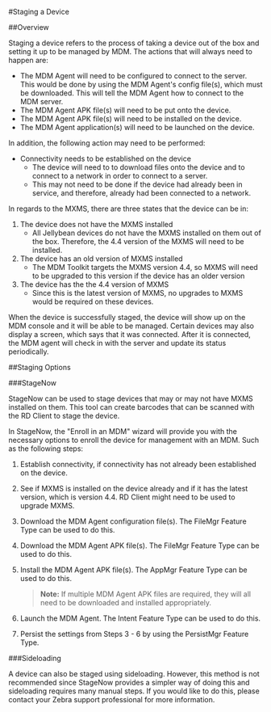 #Staging a Device

##Overview

Staging a device refers to the process of taking a device out of the box and setting it up to be managed by MDM. The actions that will always need to happen are:

<!-- * Make sure the device -->

* The MDM Agent will need to be configured to connect to the server. This would be done by using the MDM Agent's config file(s), which must be downloaded. This will tell the MDM Agent how to connect to the MDM server.
* The MDM Agent APK file(s) will need to be put onto the device.
* The MDM Agent APK file(s) will need to be installed on the device.
* The MDM Agent application(s) will need to be launched on the device.

In addition, the following action may need to be performed:

* Connectivity needs to be established on the device
	* The device will need to to download files onto the device and to connect to a network in order to connect to a server.
	* This may not need to be done if the device had already been in service, and therefore, already had been connected to a network.
	
In regards to the MXMS, there are three states that the device can be in:

1. The device does not have the MXMS installed
	* All Jellybean devices do not have the MXMS installed on them out of the box. Therefore, the 4.4 version of the MXMS will need to be installed.
2. The device has an old version of MXMS installed
	* The MDM Toolkit targets the MXMS version 4.4, so MXMS will need to be upgraded to this version if the device has an older version
3. The device has the the 4.4 version of MXMS
	* Since this is the latest version of MXMS, no upgrades to MXMS would be required on these devices.
	
<!-- For devices that do not have MX installed or have an older version of MX installed, MXMS can be installed or upgraded by using the StageNow tool or through sideloading with a USB or SD card. -->

When the device is successfully staged, the device will show up on the MDM console and it will be able to be managed. Certain devices may also display a screen, which says that it was connected. After it is connected, the MDM agent will check in with the server and update its status periodically.

##Staging Options

###StageNow

StageNow can be used to stage devices that may or may not have MXMS installed on them. This tool can create barcodes that can be scanned with the RD Client to stage the device. 

In StageNow, the "Enroll in an MDM" wizard will provide you with the necessary options to enroll the device for management with an MDM. Such as the following steps:

1. Establish connectivity, if connectivity has not already been established on the device.
2. See if MXMS is installed on the device already and if it has the latest version, which is version 4.4. RD Client might need to be used to upgrade MXMS.
3. Download the MDM Agent configuration file(s). The FileMgr Feature Type can be used to do this.
4. Download the MDM Agent APK file(s). The FileMgr Feature Type can be used to do this. 
5. Install the MDM Agent APK file(s). The AppMgr Feature Type can be used to do this. 

	>**Note:** If multiple MDM Agent APK files are required, they will all need to be downloaded and installed appropriately. <!--One of these files would be the support app which contains lower level operations, such as sending XML to MX. Using two APK files can allow support for different devices without needing to make changes to the whole MDM Agent.-->

6. Launch the MDM Agent. The Intent Feature Type can be used to do this. 
7. Persist the settings from Steps 3 - 6 by using the PersistMgr Feature Type.

###Sideloading

A device can also be staged using sideloading. However, this method is not recommended since StageNow provides a simpler way of doing this and sideloading requires many manual steps. If you would like to do this, please contact your Zebra support professional for more information.